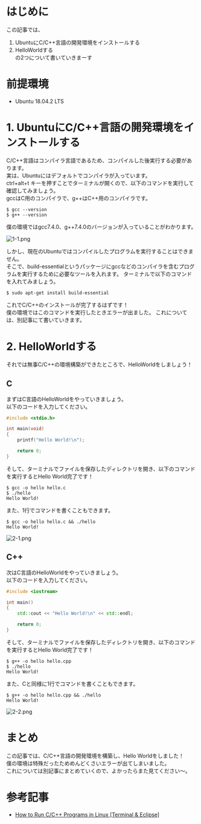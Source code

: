# はじめに

この記事では、  
1. UbuntuにC/C++言語の開発環境をインストールする
2. HelloWorldする  
の2つについて書いていきまーす

# 前提環境

* Ubuntu 18.04.2 LTS

# 1. UbuntuにC/C++言語の開発環境をインストールする

C/C++言語はコンパイラ言語であるため、コンパイルした後実行する必要があります。  
実は、Ubuntuにはデフォルトでコンパイラが入っています。  
ctrl+alt+t キーを押すことでターミナルが開くので、以下のコマンドを実行して確認してみましょう。  
gccはC用のコンパイラで、g++はC++用のコンパイラです。  

```
$ gcc --version
$ g++ --version
```

僕の環境ではgcc7.4.0、g++7.4.0のバージョンが入っていることがわかります。  

![1-1.png](https://qiita-image-store.s3.ap-northeast-1.amazonaws.com/0/289151/b3b47b9c-41eb-e95c-d02b-78b734904916.png)

しかし、現在のUbuntuではコンパイルしたプログラムを実行することはできません。  
そこで、build-essentialというパッケージにgccなどのコンパイラを含むプログラムを実行するために必要なツールを入れます。
ターミナルで以下のコマンドを入れてみましょう。  

```
$ sudo apt-get install build-essential
```

これでC/C++のインストールが完了するはずです！  
僕の環境ではこのコマンドを実行したときエラーが出ました。
これについては、別記事にて書いていきます。  

# 2. HelloWorldする

それでは無事C/C++の環境構築ができたところで、HelloWorldをしましょう！  

## C

まずはC言語のHelloWorldをやっていきましょう。  
以下のコードを入力してください。  

```C:hello.c
#include <stdio.h>

int main(void)
{
    printf("Hello World!\n");

    return 0;
}
```

そして、ターミナルでファイルを保存したディレクトリを開き、以下のコマンドを実行するとHello World完了です！  

```
$ gcc -o hello hello.c
$ ./hello
Hello World!
```

また、1行でコマンドを書くこともできます。  

```
$ gcc -o hello hello.c && ./hello
Hello World!
```

![2-1.png](https://qiita-image-store.s3.ap-northeast-1.amazonaws.com/0/289151/2005d399-0931-0934-64d3-b745d5556d80.png)

## C++

次はC言語のHelloWorldをやっていきましょう。  
以下のコードを入力してください。  

```C++:hello.cpp
#include <iostream>

int main()
{
    std::cout << "Hello World!\n" << std::endl;

    return 0;
}
```

そして、ターミナルでファイルを保存したディレクトリを開き、以下のコマンドを実行するとHello World完了です！  

```
$ g++ -o hello hello.cpp
$ ./hello
Hello World!
```

また、Cと同様に1行でコマンドを書くこともできます。  

```
$ g++ -o hello hello.cpp && ./hello
Hello World!
```

![2-2.png](https://qiita-image-store.s3.ap-northeast-1.amazonaws.com/0/289151/88dc6c0d-eee3-fb42-20ec-84cb93d74eaa.png)

# まとめ

この記事では、C/C++言語の開発環境を構築し、Hello Worldをしました！  
僕の環境は特殊だったためめんどくさいエラーが出てしまいました。  
これについては別記事にまとめていくので、よかったらまた見てください〜。  

# 参考記事

* [How to Run C/C++ Programs in Linux [Terminal & Eclipse]](https://itsfoss.com/c-plus-plus-ubuntu/)